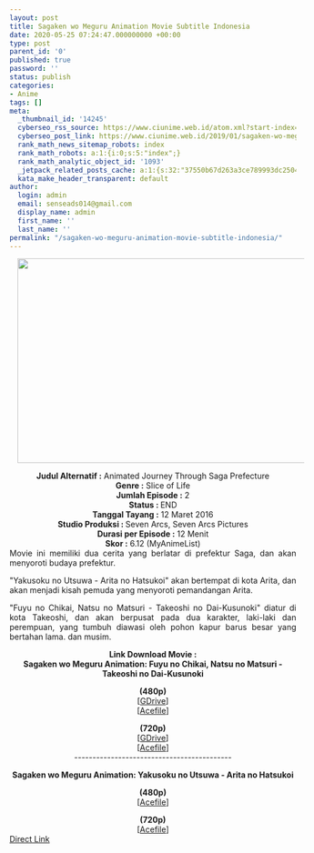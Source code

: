 ```yaml
---
layout: post
title: Sagaken wo Meguru Animation Movie Subtitle Indonesia
date: 2020-05-25 07:24:47.000000000 +00:00
type: post
parent_id: '0'
published: true
password: ''
status: publish
categories:
- Anime
tags: []
meta:
  _thumbnail_id: '14245'
  cyberseo_rss_source: https://www.ciunime.web.id/atom.xml?start-index=451&max-results=150
  cyberseo_post_link: https://www.ciunime.web.id/2019/01/sagaken-wo-meguru-animation-movie.html
  rank_math_news_sitemap_robots: index
  rank_math_robots: a:1:{i:0;s:5:"index";}
  rank_math_analytic_object_id: '1093'
  _jetpack_related_posts_cache: a:1:{s:32:"37550b67d263a3ce789993dc25046c5f";a:2:{s:7:"expires";i:1649723942;s:7:"payload";a:0:{}}}
  kata_make_header_transparent: default
author:
  login: admin
  email: senseads014@gmail.com
  display_name: admin
  first_name: ''
  last_name: ''
permalink: "/sagaken-wo-meguru-animation-movie-subtitle-indonesia/"
---
```

<div class="separator" style="clear: both; text-align: center;"><a href="https://3.bp.blogspot.com/-k5p5uOwGOQU/XE_sPE8KU4I/AAAAAAAAI5s/TID6YlpyyUMdgXZU6oVZBWcLkeG6722kACLcBGAs/s1600/Sagaken%2Bwo%2BMeguru%2BAnimation.jpg" imageanchor="1" style="margin-left: 1em; margin-right: 1em;"><img border="0" data-original-height="720" data-original-width="1280" height="360" src="{{ site.baseurl }}/assets/2020/05/Sagaken%2Bwo%2BMeguru%2BAnimation.jpg" width="640" /></a></div>
<p>
<div style="text-align: center;"><b>Judul</b><b><b> Alternatif</b> :</b> Animated Journey Through Saga Prefecture</div>
<div style="text-align: center;"><b><b>Genre :</b></b> Slice of Life</div>
<div style="text-align: center;"><b>Jumlah Episode :</b> 2<br /><b>Status :&nbsp;</b>END<br /><b>Tanggal Tayang :</b> 12 Maret 2016<br /><b>Studio Produksi : </b>Seven Arcs, Seven Arcs Pictures<br /><b>Durasi per Episode :</b> 12 Menit</div>
<div style="text-align: center;"><b>Skor :</b> 6.12 (MyAnimeList)</div>
<div style="text-align: center;"></div>
<div style="text-align: justify;">Movie ini memiliki dua cerita yang berlatar di prefektur Saga, dan akan menyoroti budaya prefektur.</p>
<p>"Yakusoku no Utsuwa - Arita no Hatsukoi" akan bertempat di kota Arita, dan akan menjadi kisah pemuda yang menyoroti pemandangan Arita.</p>
<p>"Fuyu no Chikai, Natsu no Matsuri - Takeoshi no Dai-Kusunoki" diatur di kota Takeoshi, dan akan berpusat pada dua karakter, laki-laki dan perempuan, yang tumbuh diawasi oleh pohon kapur barus besar yang bertahan lama. dan musim.</p></div>
<div style="text-align: justify;"></div>
<div style="text-align: justify;"></div>
<div style="text-align: center;"><b>Link Download Movie :</b></div>
<div style="text-align: center;"><b>Sagaken wo Meguru Animation: Fuyu no Chikai, Natsu no Matsuri - Takeoshi no Dai-Kusunoki</b></p>
<div style="text-align: center;"><b>(480p)</b></div>
<div style="text-align: center;">[<a href="https://drive.google.com/u/0/uc?id=1mqIvgze3HFRQ4hAqR3aqlCibskiYdgiH" target="_blank" rel="noopener">GDrive</a>]<br />[<a href="https://acefile.co/f/10874961/kusonime-sagaken-dai-kusunoki-480p-rar" target="_blank" rel="noopener">Acefile</a>]</p>
</div>
</div>
<div style="text-align: center;"><b>(720p)</b></div>
<div style="text-align: center;">[<a href="https://drive.google.com/u/0/uc?id=1GRbtxOYzm1s10SJTJ0bfLH4_529QTkT4" target="_blank" rel="noopener">GDrive</a>]<br />[<a href="https://acefile.co/f/10874962/kusonime-sagaken-dai-kusunoki-720p-rar" target="_blank" rel="noopener">Acefile</a>]</div>
<div style="text-align: center;">-------------------------------------------</p>
<p><b>Sagaken wo Meguru Animation: Yakusoku no Utsuwa - Arita no Hatsukoi</b></p>
</div>
<div style="text-align: center;"><b>(480p)</b>
<div style="text-align: center;">
<div style="text-align: center;">[<a href="https://acefile.co/f/10874958/kusonime-sagaken-hatsukoi-480p-rar" target="_blank" rel="noopener">Acefile</a>]</p>
</div>
</div>
<div style="text-align: center;"><b>(720p)</b></div>
<div style="text-align: center;">[<a href="https://acefile.co/f/10874959/kusonime-sagaken-hatsukoi-720p-rar" target="_blank" rel="noopener">Acefile</a>]</div>
</div>
<link rel="stylesheet" href="https://cdnjs.cloudflare.com/ajax/libs/font-awesome/4.7.0/css/font-awesome.min.css" />
<div class="divbtn"> <a href="https://handymansurrender.com/fihup8buzv?key=94550f7ce39444073321dde3b8782f97" class="btn"><i class="fa fa-download"></i> Direct Link</a> </div>
